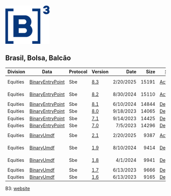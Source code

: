 [![B3](https://github.com/Open-Markets-Initiative/Directory/blob/main/Organizations/B3/Images/Logo.png)](https://www.b3.com.br/en_us)


## Brasil, Bolsa, Balcão

| Division | Data | Protocol | Version | Date | Size | [Status][Omi.Glossary.Status] | [Testing][Omi.Glossary.Testing] | Specification |
| --- | --- | --- | --- | ---: | ---: | --- | --- | --- |
| Equities | [BinaryEntryPoint][B3.Equities.BinaryEntryPoint.Sbe.v8.3.Dissector] | Sbe | [8.3][B3.Equities.BinaryEntryPoint.Sbe.v8.3.Dissector] | 2/20/2025 | 15191 | [Active][Omi.Glossary.Status.Active] | [Verified][Omi.Glossary.Testing.Verified] | [url][B3.Equities.BinaryEntryPoint.Sbe.v8.3.Url] - [pdf][B3.Equities.BinaryEntryPoint.Sbe.v8.3.Pdf] - [xml][B3.Equities.BinaryEntryPoint.Sbe.v8.3.Xml] |
| Equities | [BinaryEntryPoint][B3.Equities.BinaryEntryPoint.Sbe.v8.2.Dissector] | Sbe | [8.2][B3.Equities.BinaryEntryPoint.Sbe.v8.2.Dissector] | 8/30/2024 | 15110 | [Active][Omi.Glossary.Status.Active] | [Verified][Omi.Glossary.Testing.Verified] | [url][B3.Equities.BinaryEntryPoint.Sbe.v8.2.Url] - [pdf][B3.Equities.BinaryEntryPoint.Sbe.v8.2.Pdf] - [xml][B3.Equities.BinaryEntryPoint.Sbe.v8.2.Xml] |
| Equities | [BinaryEntryPoint][B3.Equities.BinaryEntryPoint.Sbe.v8.1.Dissector] | Sbe | [8.1][B3.Equities.BinaryEntryPoint.Sbe.v8.1.Dissector] | 6/10/2024 | 14844 | [Deprecated][Omi.Glossary.Status.Deprecated] | [Verified][Omi.Glossary.Testing.Verified] | [pdf][B3.Equities.BinaryEntryPoint.Sbe.v8.1.Pdf] - [xml][B3.Equities.BinaryEntryPoint.Sbe.v8.1.Xml] |
| Equities | [BinaryEntryPoint][B3.Equities.BinaryEntryPoint.Sbe.v8.0.Dissector] | Sbe | [8.0][B3.Equities.BinaryEntryPoint.Sbe.v8.0.Dissector] | 9/18/2023 | 14065 | [Deprecated][Omi.Glossary.Status.Deprecated] | [Verified][Omi.Glossary.Testing.Verified] | [pdf][B3.Equities.BinaryEntryPoint.Sbe.v8.0.Pdf] - [xml][B3.Equities.BinaryEntryPoint.Sbe.v8.0.Xml] |
| Equities | [BinaryEntryPoint][B3.Equities.BinaryEntryPoint.Sbe.v7.1.Dissector] | Sbe | [7.1][B3.Equities.BinaryEntryPoint.Sbe.v7.1.Dissector] | 9/14/2023 | 14425 | [Deprecated][Omi.Glossary.Status.Deprecated] | [Untested][Omi.Glossary.Testing.Untested] | [pdf][B3.Equities.BinaryEntryPoint.Sbe.v7.1.Pdf] - [xml][B3.Equities.BinaryEntryPoint.Sbe.v7.1.Xml] |
| Equities | [BinaryEntryPoint][B3.Equities.BinaryEntryPoint.Sbe.v7.0.Dissector] | Sbe | [7.0][B3.Equities.BinaryEntryPoint.Sbe.v7.0.Dissector] | 7/5/2023 | 14296 | [Deprecated][Omi.Glossary.Status.Deprecated] | [Untested][Omi.Glossary.Testing.Untested] | [pdf][B3.Equities.BinaryEntryPoint.Sbe.v7.0.Pdf] - [xml][B3.Equities.BinaryEntryPoint.Sbe.v7.0.Xml] |
| Equities | [BinaryUmdf][B3.Equities.BinaryUmdf.Sbe.v2.1.Dissector] | Sbe | [2.1][B3.Equities.BinaryUmdf.Sbe.v2.1.Dissector] | 2/20/2025 | 9387 | [Active][Omi.Glossary.Status.Active] | [Untested][Omi.Glossary.Testing.Untested] | [url][B3.Equities.BinaryUmdf.Sbe.v2.1.Url] - [pdf][B3.Equities.BinaryUmdf.Sbe.v2.1.Pdf] - [xml][B3.Equities.BinaryUmdf.Sbe.v2.1.Xml] |
| Equities | [BinaryUmdf][B3.Equities.BinaryUmdf.Sbe.v1.9.Dissector] | Sbe | [1.9][B3.Equities.BinaryUmdf.Sbe.v1.9.Dissector] | 8/10/2024 | 9414 | [Deprecated][Omi.Glossary.Status.Deprecated] | [Untested][Omi.Glossary.Testing.Untested] | [url][B3.Equities.BinaryUmdf.Sbe.v1.9.Url] - [pdf][B3.Equities.BinaryUmdf.Sbe.v1.9.Pdf] - [xml][B3.Equities.BinaryUmdf.Sbe.v1.9.Xml] |
| Equities | [BinaryUmdf][B3.Equities.BinaryUmdf.Sbe.v1.8.Dissector] | Sbe | [1.8][B3.Equities.BinaryUmdf.Sbe.v1.8.Dissector] | 4/1/2024 | 9941 | [Deprecated][Omi.Glossary.Status.Deprecated] | [Untested][Omi.Glossary.Testing.Untested] | [url][B3.Equities.BinaryUmdf.Sbe.v1.8.Url] - [pdf][B3.Equities.BinaryUmdf.Sbe.v1.8.Pdf] - [xml][B3.Equities.BinaryUmdf.Sbe.v1.8.Xml] |
| Equities | [BinaryUmdf][B3.Equities.BinaryUmdf.Sbe.v1.7.Dissector] | Sbe | [1.7][B3.Equities.BinaryUmdf.Sbe.v1.7.Dissector] | 6/13/2023 | 9666 | [Deprecated][Omi.Glossary.Status.Deprecated] | [Verified][Omi.Glossary.Testing.Verified] | [pdf][B3.Equities.BinaryUmdf.Sbe.v1.7.Pdf] - [xml][B3.Equities.BinaryUmdf.Sbe.v1.7.Xml] |
| Equities | [BinaryUmdf][B3.Equities.BinaryUmdf.Sbe.v1.6.Dissector] | Sbe | [1.6][B3.Equities.BinaryUmdf.Sbe.v1.6.Dissector] | 6/13/2023 | 9165 | [Deprecated][Omi.Glossary.Status.Deprecated] | [Verified][Omi.Glossary.Testing.Verified] | [pdf][B3.Equities.BinaryUmdf.Sbe.v1.6.Pdf] - [xml][B3.Equities.BinaryUmdf.Sbe.v1.6.Xml] |


B3: [website](https://www.b3.com.br/en_us "Go to Brasil, Bolsa, Balcão")


[Omi.Glossary.Status]: https://github.com/Open-Markets-Initiative/Directory/blob/main/Glossary/Status.md "Protocol Deployment Status"
[Omi.Glossary.Status.Active]: https://github.com/Open-Markets-Initiative/Directory/blob/main/Glossary/Status.md "Deployment Status: Protocol is in active production"
[Omi.Glossary.Status.Deprecated]: https://github.com/Open-Markets-Initiative/Directory/blob/main/Glossary/Status.md "Deployment Status: Protocol is no longer in active use"
[Omi.Glossary.Status.Future]: https://github.com/Open-Markets-Initiative/Directory/blob/main/Glossary/Status.md "Deployment Status: Protocol is not yet deployed to an active production environment"
[Omi.Glossary.Status.Unknown]: https://github.com/Open-Markets-Initiative/Directory/blob/main/Glossary/Status.md "Deployment Status: Protocol deployment status is unknown"
[Omi.Glossary.Status.Header]: https://github.com/Open-Markets-Initiative/Directory/blob/main/Glossary/Status.md "Deployment Status: Header only protocol provided for debugging"
[Omi.Glossary.Testing]: https://github.com/Open-Markets-Initiative/Directory/blob/main/Glossary/Testing.md "Protocol Testing Status"
[Omi.Glossary.Testing.Verified]: https://github.com/Open-Markets-Initiative/Directory/blob/main/Glossary/Testing.md "Testing Status: Protocol has been tested on live data"
[Omi.Glossary.Testing.Incomplete]: https://github.com/Open-Markets-Initiative/Directory/blob/main/Glossary/Testing.md "Testing Status: Protocol has been tested on live data but contains known issues"
[Omi.Glossary.Testing.Beta]: https://github.com/Open-Markets-Initiative/Directory/blob/main/Glossary/Testing.md "Testing Status: Protocol has not been tested and structure is speculative"
[Omi.Glossary.Testing.Untested]: https://github.com/Open-Markets-Initiative/Directory/blob/main/Glossary/Testing.md "Testing Status: Protocol has not been tested on live data"

[B3.Equities.BinaryUmdf.Sbe.v1.6.Dissector]: https://github.com/Open-Markets-Initiative/wireshark-lua/blob/main/B3/B3_Equities_BinaryUmdf_Sbe_v1_6_Dissector.lua "B3 Equities BinaryUmdf Sbe v1.6 Wireshark Dissector"
[B3.Equities.BinaryUmdf.Sbe.v1.6.Pdf]: https://github.com/Open-Markets-Initiative/Directory/blob/main/Organizations/B3/Specifications/BinaryUmdf/B3.Equities.BinaryUmdf.Sbe.v1.6.pdf "Brasil, Bolsa, Balcão 1.6 Pdf"
[B3.Equities.BinaryUmdf.Sbe.v1.6.Xml]: https://github.com/Open-Markets-Initiative/Directory/blob/main/Organizations/B3/Specifications/BinaryUmdf/B3.Equities.BinaryUmdf.Sbe.v1.6.xml "Brasil, Bolsa, Balcão 1.6 Xml"
[B3.Equities.BinaryUmdf.Sbe.v1.7.Dissector]: https://github.com/Open-Markets-Initiative/wireshark-lua/blob/main/B3/B3_Equities_BinaryUmdf_Sbe_v1_7_Dissector.lua "B3 Equities BinaryUmdf Sbe v1.7 Wireshark Dissector"
[B3.Equities.BinaryUmdf.Sbe.v1.7.Pdf]: https://github.com/Open-Markets-Initiative/Directory/blob/main/Organizations/B3/Specifications/BinaryUmdf/B3.Equities.BinaryUmdf.Sbe.v1.7.pdf "Brasil, Bolsa, Balcão 1.7 Pdf"
[B3.Equities.BinaryUmdf.Sbe.v1.7.Xml]: https://github.com/Open-Markets-Initiative/Directory/blob/main/Organizations/B3/Specifications/BinaryUmdf/B3.Equities.BinaryUmdf.Sbe.v1.7.xml "Brasil, Bolsa, Balcão 1.7 Xml"
[B3.Equities.BinaryUmdf.Sbe.v1.8.Dissector]: https://github.com/Open-Markets-Initiative/wireshark-lua/blob/main/B3/B3_Equities_BinaryUmdf_Sbe_v1_8_Dissector.lua "B3 Equities BinaryUmdf Sbe v1.8 Wireshark Dissector"
[B3.Equities.BinaryUmdf.Sbe.v1.8.Url]: https://www.b3.com.br/en_us/solutions/platforms/puma-trading-system/for-developers-and-vendors/binary-umdf "Brasil, Bolsa, Balcão 1.8 Url"
[B3.Equities.BinaryUmdf.Sbe.v1.8.Pdf]: https://github.com/Open-Markets-Initiative/Directory/blob/main/Organizations/B3/Specifications/BinaryUmdf/B3.Equities.BinaryUmdf.Sbe.v1.8.pdf "Brasil, Bolsa, Balcão 1.8 Pdf"
[B3.Equities.BinaryUmdf.Sbe.v1.8.Xml]: https://github.com/Open-Markets-Initiative/Directory/blob/main/Organizations/B3/Specifications/BinaryUmdf/B3.Equities.BinaryUmdf.Sbe.v1.8.xml "Brasil, Bolsa, Balcão 1.8 Xml"
[B3.Equities.BinaryUmdf.Sbe.v1.9.Dissector]: https://github.com/Open-Markets-Initiative/wireshark-lua/blob/main/B3/B3_Equities_BinaryUmdf_Sbe_v1_9_Dissector.lua "B3 Equities BinaryUmdf Sbe v1.9 Wireshark Dissector"
[B3.Equities.BinaryUmdf.Sbe.v1.9.Url]: https://www.b3.com.br/en_us/solutions/platforms/puma-trading-system/for-developers-and-vendors/binary-umdf "Brasil, Bolsa, Balcão 1.9 Url"
[B3.Equities.BinaryUmdf.Sbe.v1.9.Pdf]: https://github.com/Open-Markets-Initiative/Directory/blob/main/Organizations/B3/Specifications/BinaryUmdf/B3.Equities.BinaryUmdf.Sbe.v1.9.pdf "Brasil, Bolsa, Balcão 1.9 Pdf"
[B3.Equities.BinaryUmdf.Sbe.v1.9.Xml]: https://github.com/Open-Markets-Initiative/Directory/blob/main/Organizations/B3/Specifications/BinaryUmdf/B3.Equities.BinaryUmdf.Sbe.v1.9.xml "Brasil, Bolsa, Balcão 1.9 Xml"
[B3.Equities.BinaryUmdf.Sbe.v2.1.Dissector]: https://github.com/Open-Markets-Initiative/wireshark-lua/blob/main/B3/B3_Equities_BinaryUmdf_Sbe_v2_1_Dissector.lua "B3 Equities BinaryUmdf Sbe v2.1 Wireshark Dissector"
[B3.Equities.BinaryUmdf.Sbe.v2.1.Url]: https://www.b3.com.br/en_us/solutions/platforms/puma-trading-system/for-developers-and-vendors/binary-umdf "Brasil, Bolsa, Balcão 2.1 Url"
[B3.Equities.BinaryUmdf.Sbe.v2.1.Pdf]: https://github.com/Open-Markets-Initiative/Directory/blob/main/Organizations/B3/Specifications/BinaryUmdf/B3.Equities.BinaryUmdf.Sbe.v2.1.pdf "Brasil, Bolsa, Balcão 2.1 Pdf"
[B3.Equities.BinaryUmdf.Sbe.v2.1.Xml]: https://github.com/Open-Markets-Initiative/Directory/blob/main/Organizations/B3/Specifications/BinaryUmdf/B3.Equities.BinaryUmdf.Sbe.v2.1.xml "Brasil, Bolsa, Balcão 2.1 Xml"
[B3.Equities.BinaryEntryPoint.Sbe.v7.0.Dissector]: https://github.com/Open-Markets-Initiative/wireshark-lua/blob/main/B3/B3_Equities_BinaryEntryPoint_Sbe_v7_0_Dissector.lua "B3 Equities BinaryEntryPoint Sbe v7.0 Wireshark Dissector"
[B3.Equities.BinaryEntryPoint.Sbe.v7.0.Pdf]: https://github.com/Open-Markets-Initiative/Directory/blob/main/Organizations/B3/Specifications/BinaryEntryPoint/B3.Equities.BinaryEntryPoint.Sbe.v7.0.pdf "Brasil, Bolsa, Balcão 7.0 Pdf"
[B3.Equities.BinaryEntryPoint.Sbe.v7.0.Xml]: https://github.com/Open-Markets-Initiative/Directory/blob/main/Organizations/B3/Specifications/BinaryEntryPoint/B3.Equities.BinaryEntryPoint.Sbe.v7.0.xml "Brasil, Bolsa, Balcão 7.0 Xml"
[B3.Equities.BinaryEntryPoint.Sbe.v7.1.Dissector]: https://github.com/Open-Markets-Initiative/wireshark-lua/blob/main/B3/B3_Equities_BinaryEntryPoint_Sbe_v7_1_Dissector.lua "B3 Equities BinaryEntryPoint Sbe v7.1 Wireshark Dissector"
[B3.Equities.BinaryEntryPoint.Sbe.v7.1.Pdf]: https://github.com/Open-Markets-Initiative/Directory/blob/main/Organizations/B3/Specifications/BinaryEntryPoint/B3.Equities.BinaryEntryPoint.Sbe.v7.1.pdf "Brasil, Bolsa, Balcão 7.1 Pdf"
[B3.Equities.BinaryEntryPoint.Sbe.v7.1.Xml]: https://github.com/Open-Markets-Initiative/Directory/blob/main/Organizations/B3/Specifications/BinaryEntryPoint/B3.Equities.BinaryEntryPoint.Sbe.v7.1.xml "Brasil, Bolsa, Balcão 7.1 Xml"
[B3.Equities.BinaryEntryPoint.Sbe.v8.0.Dissector]: https://github.com/Open-Markets-Initiative/wireshark-lua/blob/main/B3/B3_Equities_BinaryEntryPoint_Sbe_v8_0_Dissector.lua "B3 Equities BinaryEntryPoint Sbe v8.0 Wireshark Dissector"
[B3.Equities.BinaryEntryPoint.Sbe.v8.0.Pdf]: https://github.com/Open-Markets-Initiative/Directory/blob/main/Organizations/B3/Specifications/BinaryEntryPoint/B3.Equities.BinaryEntryPoint.Sbe.v8.0.pdf "Brasil, Bolsa, Balcão 8.0 Pdf"
[B3.Equities.BinaryEntryPoint.Sbe.v8.0.Xml]: https://github.com/Open-Markets-Initiative/Directory/blob/main/Organizations/B3/Specifications/BinaryEntryPoint/B3.Equities.BinaryEntryPoint.Sbe.v8.0.xml "Brasil, Bolsa, Balcão 8.0 Xml"
[B3.Equities.BinaryEntryPoint.Sbe.v8.1.Dissector]: https://github.com/Open-Markets-Initiative/wireshark-lua/blob/main/B3/B3_Equities_BinaryEntryPoint_Sbe_v8_1_Dissector.lua "B3 Equities BinaryEntryPoint Sbe v8.1 Wireshark Dissector"
[B3.Equities.BinaryEntryPoint.Sbe.v8.1.Pdf]: https://github.com/Open-Markets-Initiative/Directory/blob/main/Organizations/B3/Specifications/BinaryEntryPoint/B3.Equities.BinaryEntryPoint.Sbe.v8.1.pdf "Brasil, Bolsa, Balcão 8.1 Pdf"
[B3.Equities.BinaryEntryPoint.Sbe.v8.1.Xml]: https://github.com/Open-Markets-Initiative/Directory/blob/main/Organizations/B3/Specifications/BinaryEntryPoint/B3.Equities.BinaryEntryPoint.Sbe.v8.1.xml "Brasil, Bolsa, Balcão 8.1 Xml"
[B3.Equities.BinaryEntryPoint.Sbe.v8.2.Dissector]: https://github.com/Open-Markets-Initiative/wireshark-lua/blob/main/B3/B3_Equities_BinaryEntryPoint_Sbe_v8_2_Dissector.lua "B3 Equities BinaryEntryPoint Sbe v8.2 Wireshark Dissector"
[B3.Equities.BinaryEntryPoint.Sbe.v8.2.Url]: https://www.b3.com.br/en_us/solutions/platforms/puma-trading-system/for-developers-and-vendors/entrypoint "Brasil, Bolsa, Balcão 8.2 Url"
[B3.Equities.BinaryEntryPoint.Sbe.v8.2.Pdf]: https://github.com/Open-Markets-Initiative/Directory/blob/main/Organizations/B3/Specifications/BinaryEntryPoint/B3.Equities.BinaryEntryPoint.Sbe.v8.2.pdf "Brasil, Bolsa, Balcão 8.2 Pdf"
[B3.Equities.BinaryEntryPoint.Sbe.v8.2.Xml]: https://github.com/Open-Markets-Initiative/Directory/blob/main/Organizations/B3/Specifications/BinaryEntryPoint/B3.Equities.BinaryEntryPoint.Sbe.v8.2.xml "Brasil, Bolsa, Balcão 8.2 Xml"
[B3.Equities.BinaryEntryPoint.Sbe.v8.3.Dissector]: https://github.com/Open-Markets-Initiative/wireshark-lua/blob/main/B3/B3_Equities_BinaryEntryPoint_Sbe_v8_3_Dissector.lua "B3 Equities BinaryEntryPoint Sbe v8.3 Wireshark Dissector"
[B3.Equities.BinaryEntryPoint.Sbe.v8.3.Url]: https://www.b3.com.br/en_us/solutions/platforms/puma-trading-system/for-developers-and-vendors/entrypoint "Brasil, Bolsa, Balcão 8.3 Url"
[B3.Equities.BinaryEntryPoint.Sbe.v8.3.Pdf]: https://github.com/Open-Markets-Initiative/Directory/blob/main/Organizations/B3/Specifications/BinaryEntryPoint/B3.Equities.BinaryEntryPoint.Sbe.v8.3.pdf "Brasil, Bolsa, Balcão 8.3 Pdf"
[B3.Equities.BinaryEntryPoint.Sbe.v8.3.Xml]: https://github.com/Open-Markets-Initiative/Directory/blob/main/Organizations/B3/Specifications/BinaryEntryPoint/B3.Equities.BinaryEntryPoint.Sbe.v8.3.xml "Brasil, Bolsa, Balcão 8.3 Xml"
